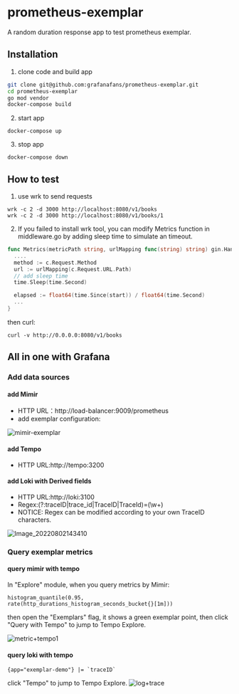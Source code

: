 # prometheus-exemplar

A random duration response app to test prometheus exemplar.

## Installation

1. clone code and build app

```bash
git clone git@github.com:grafanafans/prometheus-exemplar.git
cd prometheus-exemplar
go mod vendor
docker-compose build
```

2. start app

```
docker-compose up
```

3. stop app

```
docker-compose down
```

## How to test

1. use wrk to send requests
```
wrk -c 2 -d 3000 http://localhost:8080/v1/books
wrk -c 2 -d 3000 http://localhost:8080/v1/books/1
```
2. If you failed to install wrk tool, you can modify Metrics function in middleware.go by adding sleep time to simulate an timeout.  

```go
func Metrics(metricPath string, urlMapping func(string) string) gin.HandlerFunc {
  ....
  method := c.Request.Method
  url := urlMapping(c.Request.URL.Path)
  // add sleep time
  time.Sleep(time.Second)

  elapsed := float64(time.Since(start)) / float64(time.Second)
  ...
}
```

then curl:

```
curl -v http://0.0.0.0:8080/v1/books
```

## All in one with Grafana

### Add data sources

#### add Mimir  
- HTTP URL：http://load-balancer:9009/prometheus      
- add exemplar configuration:  

![mimir-exemplar](https://user-images.githubusercontent.com/41465048/182307110-f9275ec3-923f-45c2-b373-5974f17ad42e.PNG)


#### add Tempo  

- HTTP URL:http://tempo:3200  

#### add Loki with Derived fields  

- HTTP URL:http://loki:3100  
- Regex:(?:traceID|trace_id|TraceID|TraceId)=(\w+)  
- NOTICE: Regex can be modified according to your own TraceID characters.  

![Image_20220802143410](https://user-images.githubusercontent.com/41465048/182307761-7cc9ae9e-764c-48da-92e5-4692d132f7f8.png)


### Query exemplar metrics

#### query mimir with tempo

In "Explore" module, when you query metrics by Mimir:  

```
histogram_quantile(0.95, rate(http_durations_histogram_seconds_bucket{}[1m]))
```
then open the "Exemplars" flag, it shows a green exemplar point, then click "Query with Tempo" to jump to Tempo Explore.

![metric+tempo1](https://user-images.githubusercontent.com/41465048/182309495-17c446ca-0d0b-4a46-8192-af7eae21c5b0.PNG)

#### query loki with tempo  

```
{app="exemplar-demo"} |= `traceID`  
```

click "Tempo" to jump to Tempo Explore.
![log+trace](https://user-images.githubusercontent.com/41465048/182306425-a3eadfa4-60cc-41ab-ac0a-2fda7168504f.PNG)

